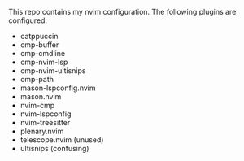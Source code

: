 This repo contains my nvim configuration.
The following plugins are configured: 
- catppuccin
- cmp-buffer
- cmp-cmdline
- cmp-nvim-lsp
- cmp-nvim-ultisnips
- cmp-path
- mason-lspconfig.nvim
- mason.nvim
- nvim-cmp
- nvim-lspconfig
- nvim-treesitter
- plenary.nvim
- telescope.nvim (unused)
- ultisnips (confusing)
